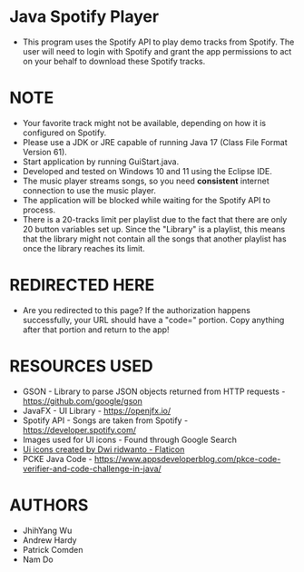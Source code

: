 # Java Spotify Player
  - This program uses the Spotify API to play demo tracks from Spotify. The user will need to login with Spotify and grant the app permissions to act on your behalf to download these Spotify tracks.

# NOTE
  - Your favorite track might not be available, depending on how it is configured on Spotify.
  - Please use a JDK or JRE capable of running Java 17 (Class File Format Version 61).
  - Start application by running GuiStart.java.
  - Developed and tested on Windows 10 and 11 using the Eclipse IDE.
  - The music player streams songs, so you need **consistent** internet connection to use the music player.
  - The application will be blocked while waiting for the Spotify API to process.
  - There is a 20-tracks limit per playlist due to the fact that there are only 20 button variables set up. Since the "Library" is a playlist, this means that the library might not contain all the songs that another playlist has once the library reaches its limit.

# REDIRECTED HERE
  - Are you redirected to this page? If the authorization happens successfully, your URL should have a "code=" portion. Copy anything after that portion and return to the app!

# RESOURCES USED
  - GSON            - Library to parse JSON objects returned from HTTP requests - https://github.com/google/gson
  - JavaFX          - UI Library - https://openjfx.io/
  - Spotify API     - Songs are taken from Spotify - https://developer.spotify.com/
  - Images used for UI icons - Found through Google Search
  - [Ui icons created by Dwi ridwanto - Flaticon](https://www.flaticon.com/free-icons/ui)
  - PCKE Java Code  - https://www.appsdeveloperblog.com/pkce-code-verifier-and-code-challenge-in-java/

# AUTHORS
  - JhihYang Wu
  - Andrew Hardy
  - Patrick Comden
  - Nam Do
